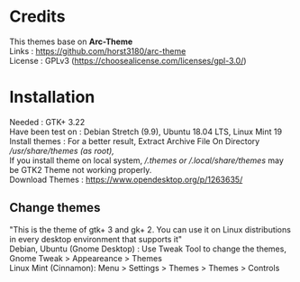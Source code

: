 # Credits
This themes base on <b>Arc-Theme</b> </br>
Links : https://github.com/horst3180/arc-theme</br>
License : GPLv3 (https://choosealicense.com/licenses/gpl-3.0/)</br>

# Installation
Needed : GTK+ 3.22</br>
Have been test on : Debian Stretch (9.9), Ubuntu 18.04 LTS, Linux Mint 19</br>
Install themes : For a better result, Extract Archive File On Directory<i> /usr/share/themes (as root),</i> </br>
If you install theme on local system, <i>/.themes or /.local/share/themes</i> may be GTK2 Theme not working properly.</br>
Download Themes : https://www.opendesktop.org/p/1263635/</br>

## Change themes
"This is the theme of gtk+ 3 and gk+ 2. You can use it on Linux distributions in every desktop environment that supports it"</br>
Debian, Ubuntu (Gnome Desktop) : Use Tweak Tool to change the themes, Gnome Tweak > Appeareance > Themes</br>
Linux Mint (Cinnamon): Menu > Settings > Themes > Themes > Controls</br>
